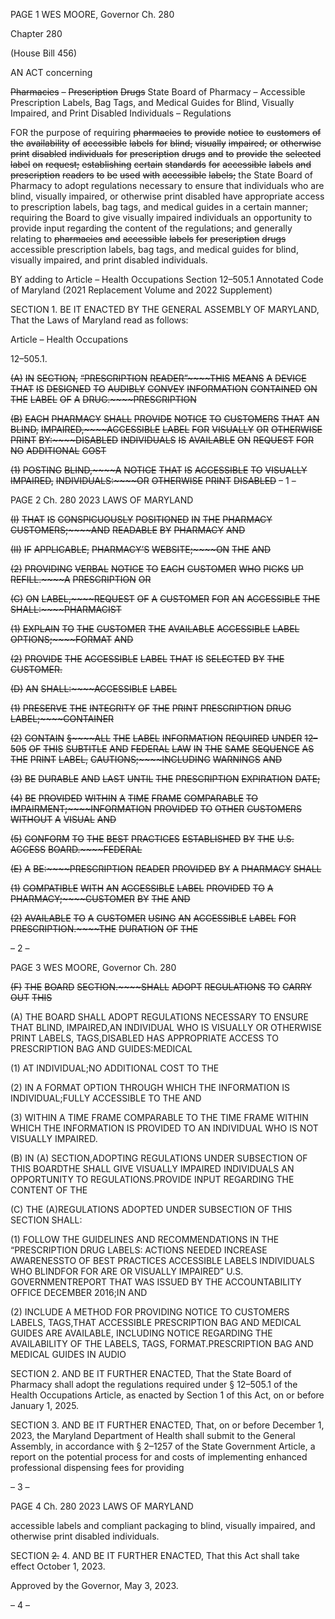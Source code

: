 PAGE 1
WES MOORE, Governor Ch. 280

Chapter 280

(House Bill 456)

AN ACT concerning

~~Pharmacies~~ ~~–~~ ~~Prescription~~ ~~Drugs~~ State Board of Pharmacy – Accessible
Prescription Labels, Bag Tags, and Medical Guides for Blind, Visually Impaired,
and Print Disabled Individuals – Regulations

FOR the purpose of requiring ~~pharmacies~~ ~~to~~ ~~provide~~ ~~notice~~ ~~to~~ ~~customers~~ ~~of~~ ~~the~~ ~~availability~~
~~of~~ ~~accessible~~ ~~labels~~ ~~for~~ ~~blind,~~ ~~visually~~ ~~impaired,~~ ~~or~~ ~~otherwise~~ ~~print~~ ~~disabled~~
~~individuals~~ ~~for~~ ~~prescription~~ ~~drugs~~ ~~and~~ ~~to~~ ~~provide~~ ~~the~~ ~~selected~~ ~~label~~ ~~on~~ ~~request;~~
~~establishing~~ ~~certain~~ ~~standards~~ ~~for~~ ~~accessible~~ ~~labels~~ ~~and~~ ~~prescription~~ ~~readers~~ ~~to~~ ~~be~~
~~used~~ ~~with~~ ~~accessible~~ ~~labels;~~ the State Board of Pharmacy to adopt regulations
necessary to ensure that individuals who are blind, visually impaired, or otherwise
print disabled have appropriate access to prescription labels, bag tags, and medical
guides in a certain manner; requiring the Board to give visually impaired individuals
an opportunity to provide input regarding the content of the regulations; and
generally relating to ~~pharmacies~~ ~~and~~ ~~accessible~~ ~~labels~~ ~~for~~ ~~prescription~~ ~~drugs~~
accessible prescription labels, bag tags, and medical guides for blind, visually
impaired, and print disabled individuals.

BY adding to
Article – Health Occupations
Section 12–505.1
Annotated Code of Maryland
(2021 Replacement Volume and 2022 Supplement)

SECTION 1. BE IT ENACTED BY THE GENERAL ASSEMBLY OF MARYLAND,
That the Laws of Maryland read as follows:

Article – Health Occupations

12–505.1.

~~(A)~~ ~~IN~~ ~~SECTION,~~ ~~“PRESCRIPTION~~ ~~READER”~~~~THIS~~ ~~MEANS~~ ~~A~~ ~~DEVICE~~ ~~THAT~~ ~~IS~~
~~DESIGNED~~ ~~TO~~ ~~AUDIBLY~~ ~~CONVEY~~ ~~INFORMATION~~ ~~CONTAINED~~ ~~ON~~ ~~THE~~ ~~LABEL~~ ~~OF~~ ~~A~~
~~DRUG.~~~~PRESCRIPTION~~

~~(B)~~ ~~EACH~~ ~~PHARMACY~~ ~~SHALL~~ ~~PROVIDE~~ ~~NOTICE~~ ~~TO~~ ~~CUSTOMERS~~ ~~THAT~~ ~~AN~~
~~BLIND,~~ ~~IMPAIRED,~~~~ACCESSIBLE~~ ~~LABEL~~ ~~FOR~~ ~~VISUALLY~~ ~~OR~~ ~~OTHERWISE~~ ~~PRINT~~
~~BY:~~~~DISABLED~~ ~~INDIVIDUALS~~ ~~IS~~ ~~AVAILABLE~~ ~~ON~~ ~~REQUEST~~ ~~FOR~~ ~~NO~~ ~~ADDITIONAL~~ ~~COST~~

~~(1)~~ ~~POSTING~~ ~~BLIND,~~~~A~~ ~~NOTICE~~ ~~THAT~~ ~~IS~~ ~~ACCESSIBLE~~ ~~TO~~ ~~VISUALLY~~
~~IMPAIRED,~~ ~~INDIVIDUALS:~~~~OR~~ ~~OTHERWISE~~ ~~PRINT~~ ~~DISABLED~~
– 1 –

PAGE 2
Ch. 280 2023 LAWS OF MARYLAND

~~(I)~~ ~~THAT~~ ~~IS~~ ~~CONSPICUOUSLY~~ ~~POSITIONED~~ ~~IN~~ ~~THE~~ ~~PHARMACY~~
~~CUSTOMERS;~~~~AND~~ ~~READABLE~~ ~~BY~~ ~~PHARMACY~~ ~~AND~~

~~(II)~~ ~~IF~~ ~~APPLICABLE,~~ ~~PHARMACY’S~~ ~~WEBSITE;~~~~ON~~ ~~THE~~ ~~AND~~

~~(2)~~ ~~PROVIDING~~ ~~VERBAL~~ ~~NOTICE~~ ~~TO~~ ~~EACH~~ ~~CUSTOMER~~ ~~WHO~~ ~~PICKS~~ ~~UP~~
~~REFILL.~~~~A~~ ~~PRESCRIPTION~~ ~~OR~~

~~(C)~~ ~~ON~~ ~~LABEL,~~~~REQUEST~~ ~~OF~~ ~~A~~ ~~CUSTOMER~~ ~~FOR~~ ~~AN~~ ~~ACCESSIBLE~~ ~~THE~~
~~SHALL:~~~~PHARMACIST~~

~~(1)~~ ~~EXPLAIN~~ ~~TO~~ ~~THE~~ ~~CUSTOMER~~ ~~THE~~ ~~AVAILABLE~~ ~~ACCESSIBLE~~ ~~LABEL~~
~~OPTIONS;~~~~FORMAT~~ ~~AND~~

~~(2)~~ ~~PROVIDE~~ ~~THE~~ ~~ACCESSIBLE~~ ~~LABEL~~ ~~THAT~~ ~~IS~~ ~~SELECTED~~ ~~BY~~ ~~THE~~
~~CUSTOMER.~~

~~(D)~~ ~~AN~~ ~~SHALL:~~~~ACCESSIBLE~~ ~~LABEL~~

~~(1)~~ ~~PRESERVE~~ ~~THE~~ ~~INTEGRITY~~ ~~OF~~ ~~THE~~ ~~PRINT~~ ~~PRESCRIPTION~~ ~~DRUG~~
~~LABEL;~~~~CONTAINER~~

~~(2)~~ ~~CONTAIN~~ ~~§~~~~ALL~~ ~~THE~~ ~~LABEL~~ ~~INFORMATION~~ ~~REQUIRED~~ ~~UNDER~~
~~12–505~~ ~~OF~~ ~~THIS~~ ~~SUBTITLE~~ ~~AND~~ ~~FEDERAL~~ ~~LAW~~ ~~IN~~ ~~THE~~ ~~SAME~~ ~~SEQUENCE~~ ~~AS~~ ~~THE~~ ~~PRINT~~
~~LABEL,~~ ~~CAUTIONS;~~~~INCLUDING~~ ~~WARNINGS~~ ~~AND~~

~~(3)~~ ~~BE~~ ~~DURABLE~~ ~~AND~~ ~~LAST~~ ~~UNTIL~~ ~~THE~~ ~~PRESCRIPTION~~ ~~EXPIRATION~~
~~DATE;~~

~~(4)~~ ~~BE~~ ~~PROVIDED~~ ~~WITHIN~~ ~~A~~ ~~TIME~~ ~~FRAME~~ ~~COMPARABLE~~ ~~TO~~
~~IMPAIRMENT;~~~~INFORMATION~~ ~~PROVIDED~~ ~~TO~~ ~~OTHER~~ ~~CUSTOMERS~~ ~~WITHOUT~~ ~~A~~ ~~VISUAL~~
~~AND~~

~~(5)~~ ~~CONFORM~~ ~~TO~~ ~~THE~~ ~~BEST~~ ~~PRACTICES~~ ~~ESTABLISHED~~ ~~BY~~ ~~THE~~
~~U.S.~~ ~~ACCESS~~ ~~BOARD.~~~~FEDERAL~~

~~(E)~~ ~~A~~ ~~BE:~~~~PRESCRIPTION~~ ~~READER~~ ~~PROVIDED~~ ~~BY~~ ~~A~~ ~~PHARMACY~~ ~~SHALL~~

~~(1)~~ ~~COMPATIBLE~~ ~~WITH~~ ~~AN~~ ~~ACCESSIBLE~~ ~~LABEL~~ ~~PROVIDED~~ ~~TO~~ ~~A~~
~~PHARMACY;~~~~CUSTOMER~~ ~~BY~~ ~~THE~~ ~~AND~~

~~(2)~~ ~~AVAILABLE~~ ~~TO~~ ~~A~~ ~~CUSTOMER~~ ~~USING~~ ~~AN~~ ~~ACCESSIBLE~~ ~~LABEL~~ ~~FOR~~
~~PRESCRIPTION.~~~~THE~~ ~~DURATION~~ ~~OF~~ ~~THE~~

– 2 –

PAGE 3
WES MOORE, Governor Ch. 280

~~(F)~~ ~~THE~~ ~~BOARD~~ ~~SECTION.~~~~SHALL~~ ~~ADOPT~~ ~~REGULATIONS~~ ~~TO~~ ~~CARRY~~ ~~OUT~~ ~~THIS~~

(A) THE BOARD SHALL ADOPT REGULATIONS NECESSARY TO ENSURE THAT
BLIND, IMPAIRED,AN INDIVIDUAL WHO IS VISUALLY OR OTHERWISE PRINT
LABELS, TAGS,DISABLED HAS APPROPRIATE ACCESS TO PRESCRIPTION BAG AND
GUIDES:MEDICAL

(1) AT INDIVIDUAL;NO ADDITIONAL COST TO THE

(2) IN A FORMAT OPTION THROUGH WHICH THE INFORMATION IS
INDIVIDUAL;FULLY ACCESSIBLE TO THE AND

(3) WITHIN A TIME FRAME COMPARABLE TO THE TIME FRAME WITHIN
WHICH THE INFORMATION IS PROVIDED TO AN INDIVIDUAL WHO IS NOT VISUALLY
IMPAIRED.

(B) IN (A) SECTION,ADOPTING REGULATIONS UNDER SUBSECTION OF THIS
BOARDTHE SHALL GIVE VISUALLY IMPAIRED INDIVIDUALS AN OPPORTUNITY TO
REGULATIONS.PROVIDE INPUT REGARDING THE CONTENT OF THE

(C) THE (A)REGULATIONS ADOPTED UNDER SUBSECTION OF THIS SECTION
SHALL:

(1) FOLLOW THE GUIDELINES AND RECOMMENDATIONS IN THE
“PRESCRIPTION DRUG LABELS: ACTIONS NEEDED INCREASE AWARENESSTO OF
BEST PRACTICES ACCESSIBLE LABELS INDIVIDUALS WHO BLINDFOR FOR ARE OR
VISUALLY IMPAIRED” U.S. GOVERNMENTREPORT THAT WAS ISSUED BY THE
ACCOUNTABILITY OFFICE DECEMBER 2016;IN AND

(2) INCLUDE A METHOD FOR PROVIDING NOTICE TO CUSTOMERS
LABELS, TAGS,THAT ACCESSIBLE PRESCRIPTION BAG AND MEDICAL GUIDES ARE
AVAILABLE, INCLUDING NOTICE REGARDING THE AVAILABILITY OF THE
LABELS, TAGS, FORMAT.PRESCRIPTION BAG AND MEDICAL GUIDES IN AUDIO

SECTION 2. AND BE IT FURTHER ENACTED, That the State Board of Pharmacy
shall adopt the regulations required under § 12–505.1 of the Health Occupations Article,
as enacted by Section 1 of this Act, on or before January 1, 2025.

SECTION 3. AND BE IT FURTHER ENACTED, That, on or before December 1,
2023, the Maryland Department of Health shall submit to the General Assembly, in
accordance with § 2–1257 of the State Government Article, a report on the potential process
for and costs of implementing enhanced professional dispensing fees for providing

– 3 –

PAGE 4
Ch. 280 2023 LAWS OF MARYLAND

accessible labels and compliant packaging to blind, visually impaired, and otherwise print
disabled individuals.

SECTION ~~2.~~ 4. AND BE IT FURTHER ENACTED, That this Act shall take effect
October 1, 2023.

Approved by the Governor, May 3, 2023.

– 4 –